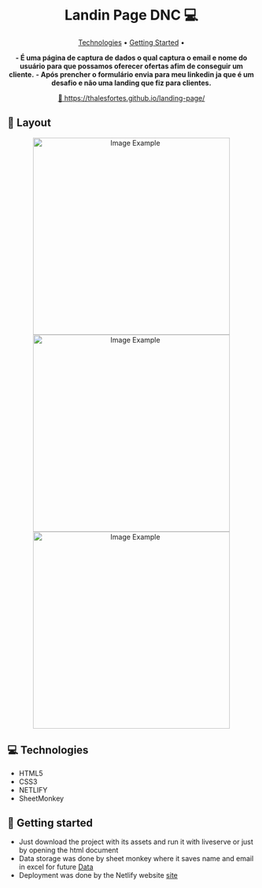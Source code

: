 <h1 align="center" style="font-weight: bold;">Landin Page DNC 💻</h1>

<p align="center">
 <a href="#tech">Technologies</a> • 
 <a href="#started">Getting Started</a> • 
</p>

<p align="center">
    <b>- É uma página de captura de dados o qual captura o email e nome do usuário para que possamos oferecer ofertas afim de conseguir um cliente.</b>
    <b>- Após prencher o formulário envia para meu linkedin ja que é um desafio e não uma landing que fiz para clientes.</b>
</p>

<p align="center">
     <a href="PROJECT__URL">📱 https://thalesfortes.github.io/landing-page/</a>
</p>

<h2 id="layout">🎨 Layout</h2>

<p align="center">
    <img src="./imgPrints/0.png" alt="Image Example" width="400px">
    <img src="./imgPrints/1.png" alt="Image Example" width="400px">
    <img src="./imgPrints/image.png" alt="Image Example" width="400px">
</p>

<h2 id="technologies">💻 Technologies</h2>

- HTML5
- CSS3
- NETLIFY
- SheetMonkey

<h2 id="started">🚀 Getting started</h2>

- Just download the project with its assets and run it with liveserve or just by opening the html document
- Data storage was done by sheet monkey where it saves name and email in excel for future [Data](https://docs.google.com/spreadsheets/d/1RKwqT5NuhJYHd7liOhy9tCt7oUg1CwOY8TR4UHFeUYg/edit?usp=sharing)
- Deployment was done by the Netlify website [site](https://arquiteture.netlify.app/)

